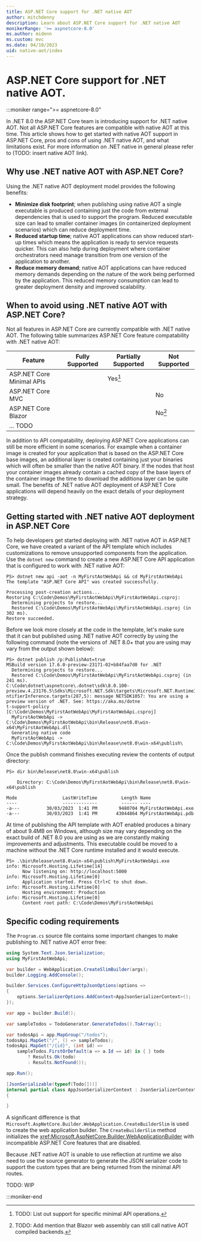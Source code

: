 ```yaml
---
title: ASP.NET Core support for .NET native AOT
author: mitchdenny
description: Learn about ASP.NET Core support for .NET native AOT
monikerRange: '>= aspnetcore-8.0'
ms.author: midenn
ms.custom: mvc
ms.date: 04/10/2023
uid: native-aot/index
---
```

# ASP.NET Core support for .NET native AOT.

:::moniker range=">= aspnetcore-8.0"

In .NET 8.0 the ASP.NET Core team is introducing support for .NET native AOT. Not all ASP.NET Core features are compatible with native AOT at this time. This article shows how to get started with native AOT support in ASP.NET Core, pros and cons of using .NET native AOT, and what limitations exist. For more information on .NET native in general please refer to (TODO: insert native AOT link).

## Why use .NET native AOT with ASP.NET Core?

Using the .NET native AOT deployment model provides the following benefits:

* **Minimize disk footprint**; when publishing using native AOT a single executable is produced containing just the code from external dependencies that is used to support the program. Reduced executable size can lead to smaller container images (in containerized deployment scenarios) which can reduce deployment time.
* **Reduced startup time**; native AOT applications can show reduced start-up times which means the application is ready to service requests quicker. This can also help during deployment where container orchestrators need manage transition from one version of the application to another.
* **Reduce memory demand**; native AOT applications can have reduced memory demands depending on the nature of the work being performed by the application. This reduced memory consumption can lead to greater deployment density and improved scalability.

## When to avoid using .NET native AOT with ASP.NET Core?

Not all features in ASP.NET Core are currently compatible with .NET native AOT. The following table summarizes ASP.NET Core feature compatability with .NET native AOT:

| Feature                       | Fully Supported | Partially Supported | Not Supported |
| ----------------------------- | --------------- | ------------------- | ------------- |
| ASP.NET Core Minimal APIs     |                 | Yes[^1]             |               |
| ASP.NET Core MVC              |                 |                     | No            |
| ASP.NET Core Blazor           |                 |                     | No[^2]        |
| ... TODO                      |                 |                     |               |

In addition to API compatability, deploying ASP.NET Core applications can still be more efficient in some scenarios. For example when a container image is created for your application that is based on the ASP.NET Core base images, an additional layer is created containing just your binaries which will often be smaller than the native AOT binary. If the nodes that host your container images already contain a cached copy of the base layers of the container image the time to download the additiona layer can be quite small. The benefits of .NET native AOT deployment of ASP.NET Core applications will depend heavily on the exact details of your deployment strategy.

## Getting started with .NET native AOT deployment in ASP.NET Core

To help developers get started deploying with .NET native AOT in ASP.NET Core, we have created a variant of the API template which includes customizations to remove unsupported components from the application. Use the ```dotnet new``` command to create a new ASP.NET Core API application that is configured to work with .NET native AOT:

```
PS> dotnet new api -aot -n MyFirstAotWebApi && cd MyFirstAotWebApi
The template "ASP.NET Core API" was created successfully.

Processing post-creation actions...
Restoring C:\Code\Demos\MyFirstAotWebApi\MyFirstAotWebApi.csproj:
  Determining projects to restore...
  Restored C:\Code\Demos\MyFirstAotWebApi\MyFirstAotWebApi.csproj (in 302 ms).
Restore succeeded.
```

Before we look more closely at the code in the template, let's make sure that it can but published using .NET native AOT correctly by using the following command (note the versions of .NET 8.0+ that you are using may vary from the output shown below):

```
PS> dotnet publish /p:PublishAot=true
MSBuild version 17.6.0-preview-23171-02+b84faa7d0 for .NET
  Determining projects to restore...
  Restored C:\Code\Demos\MyFirstAotWebApi\MyFirstAotWebApi.csproj (in 241 ms).
C:\Code\dotnet\aspnetcore\.dotnet\sdk\8.0.100-preview.4.23176.5\Sdks\Microsoft.NET.Sdk\targets\Microsoft.NET.RuntimeIde
ntifierInference.targets(287,5): message NETSDK1057: You are using a preview version of .NET. See: https://aka.ms/dotne
t-support-policy [C:\Code\Demos\MyFirstAotWebApi\MyFirstAotWebApi.csproj]
  MyFirstAotWebApi -> C:\Code\Demos\MyFirstAotWebApi\bin\Release\net8.0\win-x64\MyFirstAotWebApi.dll
  Generating native code
  MyFirstAotWebApi -> C:\Code\Demos\MyFirstAotWebApi\bin\Release\net8.0\win-x64\publish\
```

Once the publish command finishes executing review the contents of output directory:

```
PS> dir bin\Release\net8.0\win-x64\publish

    Directory: C:\Code\Demos\MyFirstAotWebApi\bin\Release\net8.0\win-x64\publish

Mode                 LastWriteTime         Length Name
----                 -------------         ------ ----
-a---          30/03/2023  1:41 PM        9480704 MyFirstAotWebApi.exe
-a---          30/03/2023  1:41 PM       43044864 MyFirstAotWebApi.pdb
```

At time of publishing the API template with AOT enabled produces a binary of about 9.4MB on Windows, although size may vary depending on the exact build of .NET 8.0 you are using as we are constantly making improvements and adjustments. This executable could be moved to a machine without the .NET Core runtime installed and it would execute.

```
PS> .\bin\Release\net8.0\win-x64\publish\MyFirstAotWebApi.exe
info: Microsoft.Hosting.Lifetime[14]
      Now listening on: http://localhost:5000
info: Microsoft.Hosting.Lifetime[0]
      Application started. Press Ctrl+C to shut down.
info: Microsoft.Hosting.Lifetime[0]
      Hosting environment: Production
info: Microsoft.Hosting.Lifetime[0]
      Content root path: C:\Code\Demos\MyFirstAotWebApi
```

## Specific coding requirements

The ```Program.cs``` source file contains some important changes to make publishing to .NET native AOT error free:

```csharp
using System.Text.Json.Serialization;
using MyFirstAotWebApi;

var builder = WebApplication.CreateSlimBuilder(args);
builder.Logging.AddConsole();

builder.Services.ConfigureHttpJsonOptions(options =>
{
    options.SerializerOptions.AddContext<AppJsonSerializerContext>();
});

var app = builder.Build();

var sampleTodos = TodoGenerator.GenerateTodos().ToArray();

var todosApi = app.MapGroup("/todos");
todosApi.MapGet("/", () => sampleTodos);
todosApi.MapGet("/{id}", (int id) =>
    sampleTodos.FirstOrDefault(a => a.Id == id) is { } todo
        ? Results.Ok(todo)
        : Results.NotFound());

app.Run();

[JsonSerializable(typeof(Todo[]))]
internal partial class AppJsonSerializerContext : JsonSerializerContext
{

}
```

A significant difference is that `Microsoft.AspNetCore.Builder.WebApplication.CreateBuilderSlim` is used to create the web application builder.  The `CreateBuilderSlim` method initializes the <xref:Microsoft.AspNetCore.Builder.WebApplicationBuilder> with incompatible ASP.NET Core features that are disabled.
<!-- Update the preceding with the following when the .NET 8 API is published :
<xref:Microsoft.AspNetCore.Builder.WebApplication.CreateBuilderSlim%2A>
-->

Because .NET native AOT is unable to use reflection at runtime we also need to use the source generator to generate the JSON serializer code to support the custom types that are being returned from the minimal API routes.

TODO: WIP

[^1]: TODO: List out support for specific minimal API operations.
[^2]: TODO: Add mention that Blazor web assembly can still call native AOT compiled backends.

:::moniker-end
